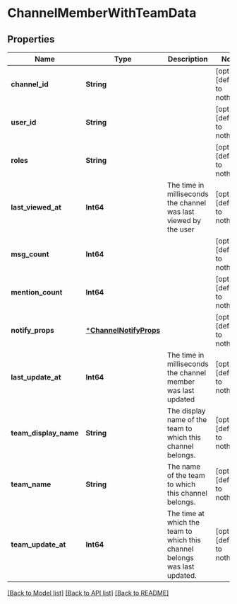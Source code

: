 # ChannelMemberWithTeamData


## Properties
Name | Type | Description | Notes
------------ | ------------- | ------------- | -------------
**channel_id** | **String** |  | [optional] [default to nothing]
**user_id** | **String** |  | [optional] [default to nothing]
**roles** | **String** |  | [optional] [default to nothing]
**last_viewed_at** | **Int64** | The time in milliseconds the channel was last viewed by the user | [optional] [default to nothing]
**msg_count** | **Int64** |  | [optional] [default to nothing]
**mention_count** | **Int64** |  | [optional] [default to nothing]
**notify_props** | [***ChannelNotifyProps**](ChannelNotifyProps.md) |  | [optional] [default to nothing]
**last_update_at** | **Int64** | The time in milliseconds the channel member was last updated | [optional] [default to nothing]
**team_display_name** | **String** | The display name of the team to which this channel belongs. | [optional] [default to nothing]
**team_name** | **String** | The name of the team to which this channel belongs. | [optional] [default to nothing]
**team_update_at** | **Int64** | The time at which the team to which this channel belongs was last updated. | [optional] [default to nothing]


[[Back to Model list]](../README.md#models) [[Back to API list]](../README.md#api-endpoints) [[Back to README]](../README.md)


